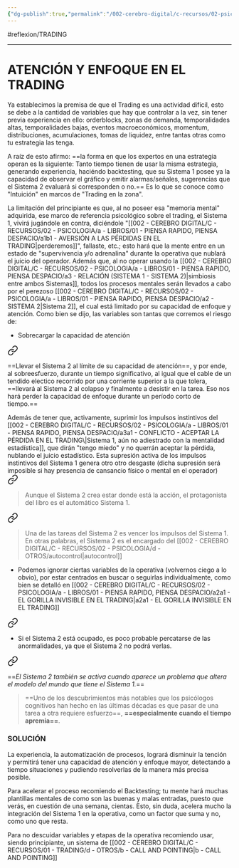 ```yaml
---
{"dg-publish":true,"permalink":"/002-cerebro-digital/c-recursos/02-psicologia/a-libros/01-piensa-rapido-piensa-despacio/c4-atencion-y-esfuerzo-en-el-trading/"}
---
```


#reflexion/TRADING

---
# ATENCIÓN Y ENFOQUE EN EL TRADING

Ya establecimos la premisa de que el Trading es una actividad difícil, esto se debe a la cantidad de variables que hay que controlar a la vez, sin tener previa experiencia en ello: orderblocks, zonas de demanda, temporalidades altas, temporalidades bajas, eventos macroeconómicos, momentum, distribuciones, acumulaciones, tomas de liquidez, entre tantas otras como tu estrategia las tenga.

A raíz de esto afirmo: ==la forma en que los expertos en una estrategia operan es la siguiente:
Tanto tiempo tienen de usar la misma estrategia, generando experiencia, haciéndo backtesting, que su Sistema 1 posee ya la capacidad de observar el gráfico y emitir alarmas/señales, sugerencias que el Sistema 2 evaluará si corresponden o no.== Es lo que se conoce como "Intuición" en marcos de "Trading en la zona".

La limitación del principiante es que, al no poseer esa "memoria mental" adquirida, ese marco de referencia psicológico sobre el trading, el Sistema 1, vivirá jugándole en contra, diciéndole "[[002 - CEREBRO DIGITAL/C - RECURSOS/02 - PSICOLOGIA/a - LIBROS/01 - PIENSA RAPIDO, PIENSA DESPACIO/a1b1 - AVERSIÓN A LAS PÉRDIDAS EN EL TRADING\|perderemos]]", fallaste, etc.; esto hará que la mente entre en un estado de "supervivencia y/o adrenalina" durante la operativa que nublará el juicio del operador. Además que, al no operar usando la [[002 - CEREBRO DIGITAL/C - RECURSOS/02 - PSICOLOGIA/a - LIBROS/01 - PIENSA RAPIDO, PIENSA DESPACIO/a3 - RELACIÓN (SISTEMA 1 - SISTEMA 2)\|simbiosis entre ambos Sistemas]], todos los procesos mentales serán llevados a cabo por el perezoso [[002 - CEREBRO DIGITAL/C - RECURSOS/02 - PSICOLOGIA/a - LIBROS/01 - PIENSA RAPIDO, PIENSA DESPACIO/a2 - SISTEMA 2\|Sistema 2]], el cual está limitado por su capacidad de enfoque y atención. Como bien se dijo, las variables son tantas que corremos el riesgo de:

* Sobrecargar la capacidad de atención 
<div class="transclusion internal-embed is-loaded"><a class="markdown-embed-link" href="/002-cerebro-digital/c-recursos/02-psicologia/a-libros/01-piensa-rapido-piensa-despacio/c-atencion-y-esfuerzo/#1abfbb" aria-label="Open link"><svg xmlns="http://www.w3.org/2000/svg" width="24" height="24" viewBox="0 0 24 24" fill="none" stroke="currentColor" stroke-width="2" stroke-linecap="round" stroke-linejoin="round" class="svg-icon lucide-link"><path d="M10 13a5 5 0 0 0 7.54.54l3-3a5 5 0 0 0-7.07-7.07l-1.72 1.71"></path><path d="M14 11a5 5 0 0 0-7.54-.54l-3 3a5 5 0 0 0 7.07 7.07l1.71-1.71"></path></svg></a><div class="markdown-embed">



==Llevar el Sistema 2 al límite de su capacidad de atención==, y por ende, al sobreesfuerzo, durante un tiempo significativo, al igual que el cable de un tendido electico recorrido por una corriente superior a la que tolera, ==llevará al Sistema 2 al colapso y finalmente a desistir en la tarea. Eso nos hará perder la capacidad de enfoque durante un período corto de tiempo.== 

</div></div>
 Además de tener que, activamente, suprimir los impulsos instintivos del [[002 - CEREBRO DIGITAL/C - RECURSOS/02 - PSICOLOGIA/a - LIBROS/01 - PIENSA RAPIDO, PIENSA DESPACIO/a3a1 - CONFLICTO - ACEPTAR LA PÉRDIDA EN EL TRADING\|Sistema 1, aún no adiestrado con la mentalidad estadística]], que dirán "tengo miedo" y no querrán aceptar la pérdida, nublando el juicio estadístico. Esta supresión activa de los impulsos instintivos del Sistema 1 genera otro otro desgaste (dicha supresión será imposible si hay presencia de cansancio físico o mental en el operador) 
<div class="transclusion internal-embed is-loaded"><a class="markdown-embed-link" href="/002-cerebro-digital/c-recursos/02-psicologia/a-libros/01-piensa-rapido-piensa-despacio/a2-sistema-2/#9fd6ff" aria-label="Open link"><svg xmlns="http://www.w3.org/2000/svg" width="24" height="24" viewBox="0 0 24 24" fill="none" stroke="currentColor" stroke-width="2" stroke-linecap="round" stroke-linejoin="round" class="svg-icon lucide-link"><path d="M10 13a5 5 0 0 0 7.54.54l3-3a5 5 0 0 0-7.07-7.07l-1.72 1.71"></path><path d="M14 11a5 5 0 0 0-7.54-.54l-3 3a5 5 0 0 0 7.07 7.07l1.71-1.71"></path></svg></a><div class="markdown-embed">



>Aunque el Sistema 2 crea estar donde está la acción, el protagonista del libro es el automático Sistema 1.

</div></div>
 
<div class="transclusion internal-embed is-loaded"><a class="markdown-embed-link" href="/002-cerebro-digital/c-recursos/02-psicologia/a-libros/01-piensa-rapido-piensa-despacio/a2-sistema-2/#158df0" aria-label="Open link"><svg xmlns="http://www.w3.org/2000/svg" width="24" height="24" viewBox="0 0 24 24" fill="none" stroke="currentColor" stroke-width="2" stroke-linecap="round" stroke-linejoin="round" class="svg-icon lucide-link"><path d="M10 13a5 5 0 0 0 7.54.54l3-3a5 5 0 0 0-7.07-7.07l-1.72 1.71"></path><path d="M14 11a5 5 0 0 0-7.54-.54l-3 3a5 5 0 0 0 7.07 7.07l1.71-1.71"></path></svg></a><div class="markdown-embed">



> Una de las tareas del Sistema 2 es vencer los impulsos del Sistema 1. En otras palabras, el Sistema 2 es el encargado del [[002 - CEREBRO DIGITAL/C - RECURSOS/02 - PSICOLOGIA/d - OTROS/autocontrol\|autocontrol]]

</div></div>

* Podemos ignorar ciertas variables de la operativa (volvernos ciego a lo obvio), por estar centrados en buscar o seguirlas individualmente, como bien se detalló en [[002 - CEREBRO DIGITAL/C - RECURSOS/02 - PSICOLOGIA/a - LIBROS/01 - PIENSA RAPIDO, PIENSA DESPACIO/a2a1 - EL GORILLA INVISIBLE EN EL TRADING\|a2a1 - EL GORILLA INVISIBLE EN EL TRADING]] 
<div class="transclusion internal-embed is-loaded"><a class="markdown-embed-link" href="/002-cerebro-digital/c-recursos/02-psicologia/a-libros/01-piensa-rapido-piensa-despacio/a2a-el-gorilla-invisible/#8637a8" aria-label="Open link"><svg xmlns="http://www.w3.org/2000/svg" width="24" height="24" viewBox="0 0 24 24" fill="none" stroke="currentColor" stroke-width="2" stroke-linecap="round" stroke-linejoin="round" class="svg-icon lucide-link"><path d="M10 13a5 5 0 0 0 7.54.54l3-3a5 5 0 0 0-7.07-7.07l-1.72 1.71"></path><path d="M14 11a5 5 0 0 0-7.54-.54l-3 3a5 5 0 0 0 7.07 7.07l1.71-1.71"></path></svg></a><div class="markdown-embed">



* Si el Sistema 2 está ocupado, es poco probable percatarse de las anormalidades, ya que el Sistema 2 no podrá verlas.

<div class="transclusion internal-embed is-loaded"><a class="markdown-embed-link" href="/002-cerebro-digital/c-recursos/02-psicologia/a-libros/01-piensa-rapido-piensa-despacio/a3-relacion-sistema-1-sistema-2/#4095b0" aria-label="Open link"><svg xmlns="http://www.w3.org/2000/svg" width="24" height="24" viewBox="0 0 24 24" fill="none" stroke="currentColor" stroke-width="2" stroke-linecap="round" stroke-linejoin="round" class="svg-icon lucide-link"><path d="M10 13a5 5 0 0 0 7.54.54l3-3a5 5 0 0 0-7.07-7.07l-1.72 1.71"></path><path d="M14 11a5 5 0 0 0-7.54-.54l-3 3a5 5 0 0 0 7.07 7.07l1.71-1.71"></path></svg></a><div class="markdown-embed">



==*El Sistema 2 también se activa cuando aparece un problema que altera el modelo del mundo que tiene el Sistema 1.*== 

</div></div>
 

</div></div>

>==Uno de los descubrimientos más notables que los psicólogos cognitivos han hecho en las últimas décadas es que pasar de una tarea a otra requiere esfuerzo==,  **==especialmente cuando el tiempo apremia==**.


### SOLUCIÓN
La experiencia, la automatización de procesos, logrará disminuir la tención y permitirá tener una capacidad de atención y enfoque mayor, detectando a tiempo situaciones y pudiendo resolverlas de la manera más precisa posible.

Para acelerar el proceso recomiendo el Backtesting; tu mente hará muchas plantillas mentales de como son las buenas y malas entradas, puesto que verás, en cuestión de una semana, cientas. Esto, sin duda, acelera mucho la integración del Sistema 1 en la operativa, como un factor que suma y no, como uno que resta.

Para no descuidar variables y etapas de la operativa recomiendo usar, siendo principiante, un sistema de [[002 - CEREBRO DIGITAL/C - RECURSOS/01 - TRADING/d - OTROS/b - CALL AND POINTING\|b - CALL AND POINTING]]